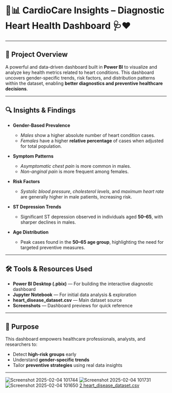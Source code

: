# 💓📊 **CardioCare Insights – Diagnostic Heart Health Dashboard** 🩺❤️

---

## 📌 Project Overview

A powerful and data-driven dashboard built in **Power BI** to visualize and analyze key health metrics related to heart conditions. This dashboard uncovers gender-specific trends, risk factors, and distribution patterns within the dataset, enabling **better diagnostics and preventive healthcare decisions**.

---

## 🔍 Insights & Findings

* **Gender-Based Prevalence**

  * *Males* show a higher absolute number of heart condition cases.
  * *Females* have a higher **relative percentage** of cases when adjusted for total population.

* **Symptom Patterns**

  * *Asymptomatic chest pain* is more common in males.
  * *Non-anginal pain* is more frequent among females.

* **Risk Factors**

  * *Systolic blood pressure*, *cholesterol levels*, and *maximum heart rate* are generally higher in male patients, increasing risk.

* **ST Depression Trends**

  * Significant ST depression observed in individuals aged **50–65**, with sharper declines in males.

* **Age Distribution**

  * Peak cases found in the **50–65 age group**, highlighting the need for targeted preventive measures.

---

## 🛠 Tools & Resources Used

* **Power BI Desktop (.pbix)** — For building the interactive diagnostic dashboard
* **Jupyter Notebook** — For initial data analysis & exploration
* **heart\_disease\_dataset.csv** — Main dataset source
* **Screenshots** — Dashboard previews for quick reference

---

## 🎯 Purpose

This dashboard empowers healthcare professionals, analysts, and researchers to:

* Detect **high-risk groups** early
* Understand **gender-specific trends**
* Tailor **preventive strategies** using real data insights

---
![Screenshot 2025-02-04 101744](https://github.com/user-attachments/assets/df7247fe-44b9-49f6-a2d5-de14bdab455f)
![Screenshot 2025-02-04 101731](https://github.com/user-attachments/assets/ea10d1ea-5e00-4f2d-bb82-5bf03379b71b)
![Screenshot 2025-02-04 101650](https://github.com/user-attachments/assets/ff00dc63-4989-4108-a925-2918387f8b81)
[2 heart_disease_dataset.csv](https://github.com/user-attachments/files/18651947/2.heart_disease_dataset.csv)


